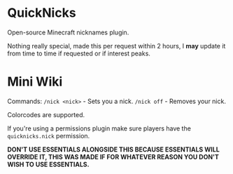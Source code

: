 # QuickNicks
Open-source Minecraft nicknames plugin.

Nothing really special, made this per request within 2 hours, I **may** update it from time to time if requested or if interest peaks.

# Mini Wiki

Commands:
``/nick <nick>`` - Sets you a nick.
``/nick off`` - Removes your nick.

Colorcodes are supported.

If you're using a permissions plugin make sure players have the ``quicknicks.nick`` permission.

**DON'T USE ESSENTIALS ALONGSIDE THIS BECAUSE ESSENTIALS WILL OVERRIDE IT, THIS WAS MADE IF FOR WHATEVER REASON YOU DON'T WISH TO USE ESSENTIALS.**
